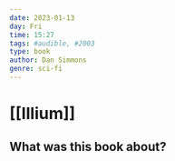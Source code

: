 ```yaml
---
date: 2023-01-13
day: Fri
time: 15:27
tags: #audible, #2003
type: book
author: Dan Simmons
genre: sci-fi
---
```

# [[Illium]] 
## What was this book about?